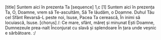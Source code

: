 [title] Suntem aici în prezenta Ta
[sequence] 1,c
[1]
Suntem aici în prezența Ta,
O, Doamne, vrem să Te-ascultăm,
Să Te lăudăm, o Doamne.
Duhul Tău cel Sfânt
Revarsă-L peste noi, Isuse,
Pacea Ta cerească,
În inimi să locuiască, Isuse.
[chorus]
/: Ce mare, sfânt, măreț și minunat
Ești Doamne, Dumnezeule prea-nalt
Înconjurat cu slavă și splendoare
În țara unde veșnic e sărbătoare. :/

